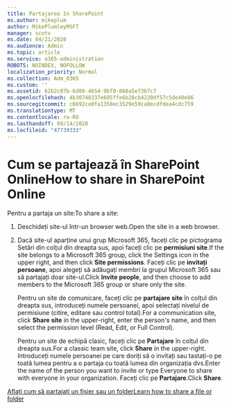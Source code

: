 ```yaml
---
title: Partajarea în SharePoint
ms.author: mikeplum
author: MikePlumleyMSFT
manager: scotv
ms.date: 04/21/2020
ms.audience: Admin
ms.topic: article
ms.service: o365-administration
ROBOTS: NOINDEX, NOFOLLOW
localization_priority: Normal
ms.collection: Adm_O365
ms.custom: ''
ms.assetid: 62b2c87b-6d09-4654-9bf0-868a5e73b7c7
ms.openlocfilehash: 4b30748337e695ffe6b28cb4220df57c5de40e86
ms.sourcegitcommit: c6692ce0fa1358ec3529e59ca0ecdfdea4cdc759
ms.translationtype: MT
ms.contentlocale: ro-RO
ms.lasthandoff: 09/14/2020
ms.locfileid: "47739333"
---
```

# <a name="how-to-share-in-sharepoint-online"></a><span data-ttu-id="8f87f-102">Cum se partajează în SharePoint Online</span><span class="sxs-lookup"><span data-stu-id="8f87f-102">How to share in SharePoint Online</span></span>

<span data-ttu-id="8f87f-103">Pentru a partaja un site:</span><span class="sxs-lookup"><span data-stu-id="8f87f-103">To share a site:</span></span>
  
1. <span data-ttu-id="8f87f-104">Deschideți site-ul într-un browser web.</span><span class="sxs-lookup"><span data-stu-id="8f87f-104">Open the site in a web browser.</span></span>
    
2. <span data-ttu-id="8f87f-105">Dacă site-ul aparține unui grup Microsoft 365, faceți clic pe pictograma Setări din colțul din dreapta sus, apoi faceți clic pe **permisiuni site**.</span><span class="sxs-lookup"><span data-stu-id="8f87f-105">If the site belongs to a Microsoft 365 group, click the Settings icon in the upper right, and then click **Site permissions**.</span></span> <span data-ttu-id="8f87f-106">Faceți clic pe **invitați persoane**, apoi alegeți să adăugați membri la grupul Microsoft 365 sau să partajați doar site-ul.</span><span class="sxs-lookup"><span data-stu-id="8f87f-106">Click **Invite people**, and then choose to add members to the Microsoft 365 group or share only the site.</span></span> 
    
    <span data-ttu-id="8f87f-107">Pentru un site de comunicare, faceți clic pe **partajare site** în colțul din dreapta sus, introduceți numele persoanei, apoi selectați nivelul de permisiune (citire, editare sau control total).</span><span class="sxs-lookup"><span data-stu-id="8f87f-107">For a communication site, click **Share site** in the upper-right, enter the person's name, and then select the permission level (Read, Edit, or Full Control).</span></span> 
    
    <span data-ttu-id="8f87f-108">Pentru un site de echipă clasic, faceți clic pe **Partajare** în colțul din dreapta sus.</span><span class="sxs-lookup"><span data-stu-id="8f87f-108">For a classic team site, click **Share** in the upper-right.</span></span> <span data-ttu-id="8f87f-109">Introduceți numele persoanei pe care doriți să o invitați sau tastați-o pe toată lumea pentru a o partaja cu toată lumea din organizația dvs.</span><span class="sxs-lookup"><span data-stu-id="8f87f-109">Enter the name of the person you want to invite or type Everyone to share with everyone in your organization.</span></span> <span data-ttu-id="8f87f-110">Faceți clic pe **Partajare**.</span><span class="sxs-lookup"><span data-stu-id="8f87f-110">Click **Share**.</span></span>
    
[<span data-ttu-id="8f87f-111">Aflați cum să partajați un fișier sau un folder</span><span class="sxs-lookup"><span data-stu-id="8f87f-111">Learn how to share a file or folder</span></span>](https://go.microsoft.com/fwlink/?linkid=511430)
  

